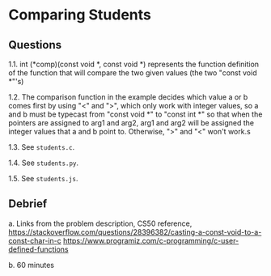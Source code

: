 # Comparing Students

## Questions

1.1. int (*comp)(const void *, const void *) represents the function definition of the function that will compare the two given values
        (the two "const void *"'s)

1.2. The comparison function in the example decides which value a or b comes first by using "<" and ">", which only work with integer
        values, so a and b must be typecast from "const void *" to "const int *" so that when the pointers are assigned to arg1 and arg2,
        arg1 and arg2 will be assigned the integer values that a and b point to. Otherwise, ">" and "<" won't work.s

1.3. See `students.c`.

1.4. See `students.py`.

1.5. See `students.js`.

## Debrief

a. Links from the problem description, CS50 reference,
    https://stackoverflow.com/questions/28396382/casting-a-const-void-to-a-const-char-in-c
    https://www.programiz.com/c-programming/c-user-defined-functions

b. 60 minutes
